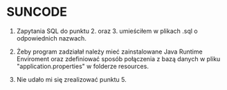 # SUNCODE
1. Zapytania SQL do punktu 2. oraz 3. umieściłem w plikach .sql o odpowiednich nazwach.  

2. Żeby program zadziałał należy mieć zainstalowane Java Runtime Enviroment oraz zdefiniować sposób połączenia z bazą danych w pliku "application.properties" w folderze resources.

3. Nie udało mi się zrealizować punktu 5.
